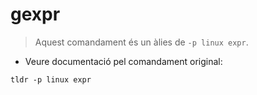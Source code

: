 # gexpr

> Aquest comandament és un àlies de `-p linux expr`.

- Veure documentació pel comandament original:

`tldr -p linux expr`

